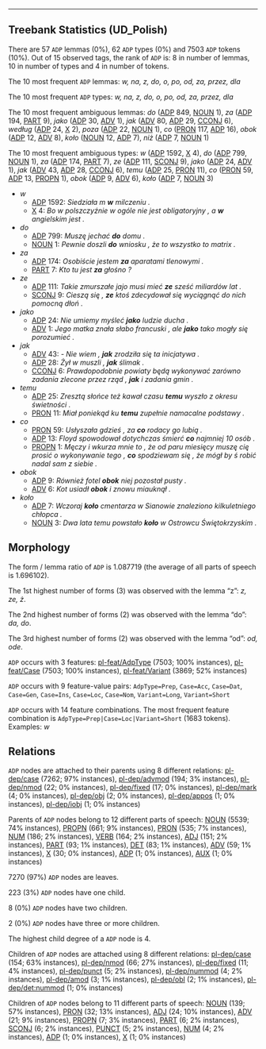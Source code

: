 

--------------------------------------------------------------------------------

## Treebank Statistics (UD_Polish)

There are 57 `ADP` lemmas (0%), 62 `ADP` types (0%) and 7503 `ADP` tokens (10%).
Out of 15 observed tags, the rank of `ADP` is: 8 in number of lemmas, 10 in number of types and 4 in number of tokens.

The 10 most frequent `ADP` lemmas: <em>w, na, z, do, o, po, od, za, przez, dla</em>

The 10 most frequent `ADP` types:  <em>w, na, z, do, o, po, od, za, przez, dla</em>

The 10 most frequent ambiguous lemmas: <em>do</em> ([ADP]() 849, [NOUN]() 1), <em>za</em> ([ADP]() 194, [PART]() 9), <em>jako</em> ([ADP]() 30, [ADV]() 1), <em>jak</em> ([ADV]() 80, [ADP]() 29, [CCONJ]() 6), <em>według</em> ([ADP]() 24, [X]() 2), <em>poza</em> ([ADP]() 22, [NOUN]() 1), <em>co</em> ([PRON]() 117, [ADP]() 16), <em>obok</em> ([ADP]() 12, [ADV]() 8), <em>koło</em> ([NOUN]() 12, [ADP]() 7), <em>niż</em> ([ADP]() 7, [NOUN]() 1)

The 10 most frequent ambiguous types:  <em>w</em> ([ADP]() 1592, [X]() 4), <em>do</em> ([ADP]() 799, [NOUN]() 1), <em>za</em> ([ADP]() 174, [PART]() 7), <em>ze</em> ([ADP]() 111, [SCONJ]() 9), <em>jako</em> ([ADP]() 24, [ADV]() 1), <em>jak</em> ([ADV]() 43, [ADP]() 28, [CCONJ]() 6), <em>temu</em> ([ADP]() 25, [PRON]() 11), <em>co</em> ([PRON]() 59, [ADP]() 13, [PROPN]() 1), <em>obok</em> ([ADP]() 9, [ADV]() 6), <em>koło</em> ([ADP]() 7, [NOUN]() 3)


* <em>w</em>
  * [ADP]() 1592: <em>Siedziała m <b>w</b> milczeniu .</em>
  * [X]() 4: <em>Bo w polszczyźnie w ogóle nie jest obligatoryjny , a <b>w</b> angielskim jest .</em>
* <em>do</em>
  * [ADP]() 799: <em>Muszę jechać <b>do</b> domu .</em>
  * [NOUN]() 1: <em>Pewnie doszli <b>do</b> wniosku , że to wszystko to matrix .</em>
* <em>za</em>
  * [ADP]() 174: <em>Osobiście jestem <b>za</b> aparatami tlenowymi .</em>
  * [PART]() 7: <em>Kto tu jest <b>za</b> głośno ?</em>
* <em>ze</em>
  * [ADP]() 111: <em>Takie zmurszałe jajo musi mieć <b>ze</b> sześć miliardów lat .</em>
  * [SCONJ]() 9: <em>Cieszą się , <b>ze</b> ktoś zdecydował się wyciągnąć do nich pomocną dłoń .</em>
* <em>jako</em>
  * [ADP]() 24: <em>Nie umiemy myśleć <b>jako</b> ludzie ducha .</em>
  * [ADV]() 1: <em>Jego matka znała słabo francuski , ale <b>jako</b> tako mogły się porozumieć .</em>
* <em>jak</em>
  * [ADV]() 43: <em>- Nie wiem , <b>jak</b> zrodziła się ta inicjatywa .</em>
  * [ADP]() 28: <em>Żył w muszli , <b>jak</b> ślimak .</em>
  * [CCONJ]() 6: <em>Prawdopodobnie powiaty będą wykonywać zarówno zadania zlecone przez rząd , <b>jak</b> i zadania gmin .</em>
* <em>temu</em>
  * [ADP]() 25: <em>Zresztą słońce też kawał czasu <b>temu</b> wyszło z okresu świetności .</em>
  * [PRON]() 11: <em>Miał poniekąd ku <b>temu</b> zupełnie namacalne podstawy .</em>
* <em>co</em>
  * [PRON]() 59: <em>Usłyszała gdzieś , za <b>co</b> rodacy go lubią .</em>
  * [ADP]() 13: <em>Floyd spowodował dotychczas śmierć <b>co</b> najmniej 10 osób .</em>
  * [PROPN]() 1: <em>Męczy i wkurza mnie to , że od paru miesięcy muszę cię prosić o wykonywanie tego , <b>co</b> spodziewam się , że mógł by ś robić nadal sam z siebie .</em>
* <em>obok</em>
  * [ADP]() 9: <em>Również fotel <b>obok</b> niej pozostał pusty .</em>
  * [ADV]() 6: <em>Kot usiadł <b>obok</b> i znowu miauknął .</em>
* <em>koło</em>
  * [ADP]() 7: <em>Wczoraj <b>koło</b> cmentarza w Sianowie znaleziono kilkuletniego chłopca .</em>
  * [NOUN]() 3: <em>Dwa lata temu powstało <b>koło</b> w Ostrowcu Świętokrzyskim .</em>

## Morphology

The form / lemma ratio of `ADP` is 1.087719 (the average of all parts of speech is 1.696102).

The 1st highest number of forms (3) was observed with the lemma “z”: <em>z, ze, ż</em>.

The 2nd highest number of forms (2) was observed with the lemma “do”: <em>da, do</em>.

The 3rd highest number of forms (2) was observed with the lemma “od”: <em>od, ode</em>.

`ADP` occurs with 3 features: [pl-feat/AdpType]() (7503; 100% instances), [pl-feat/Case]() (7503; 100% instances), [pl-feat/Variant]() (3869; 52% instances)

`ADP` occurs with 9 feature-value pairs: `AdpType=Prep`, `Case=Acc`, `Case=Dat`, `Case=Gen`, `Case=Ins`, `Case=Loc`, `Case=Nom`, `Variant=Long`, `Variant=Short`

`ADP` occurs with 14 feature combinations.
The most frequent feature combination is `AdpType=Prep|Case=Loc|Variant=Short` (1683 tokens).
Examples: <em>w</em>


## Relations

`ADP` nodes are attached to their parents using 8 different relations: [pl-dep/case]() (7262; 97% instances), [pl-dep/advmod]() (194; 3% instances), [pl-dep/nmod]() (22; 0% instances), [pl-dep/fixed]() (17; 0% instances), [pl-dep/mark]() (4; 0% instances), [pl-dep/obj]() (2; 0% instances), [pl-dep/appos]() (1; 0% instances), [pl-dep/iobj]() (1; 0% instances)

Parents of `ADP` nodes belong to 12 different parts of speech: [NOUN]() (5539; 74% instances), [PROPN]() (661; 9% instances), [PRON]() (535; 7% instances), [NUM]() (186; 2% instances), [VERB]() (164; 2% instances), [ADJ]() (151; 2% instances), [PART]() (93; 1% instances), [DET]() (83; 1% instances), [ADV]() (59; 1% instances), [X]() (30; 0% instances), [ADP]() (1; 0% instances), [AUX]() (1; 0% instances)

7270 (97%) `ADP` nodes are leaves.

223 (3%) `ADP` nodes have one child.

8 (0%) `ADP` nodes have two children.

2 (0%) `ADP` nodes have three or more children.

The highest child degree of a `ADP` node is 4.

Children of `ADP` nodes are attached using 8 different relations: [pl-dep/case]() (154; 63% instances), [pl-dep/nmod]() (66; 27% instances), [pl-dep/fixed]() (11; 4% instances), [pl-dep/punct]() (5; 2% instances), [pl-dep/nummod]() (4; 2% instances), [pl-dep/amod]() (3; 1% instances), [pl-dep/obl]() (2; 1% instances), [pl-dep/det:nummod]() (1; 0% instances)

Children of `ADP` nodes belong to 11 different parts of speech: [NOUN]() (139; 57% instances), [PRON]() (32; 13% instances), [ADJ]() (24; 10% instances), [ADV]() (21; 9% instances), [PROPN]() (7; 3% instances), [PART]() (6; 2% instances), [SCONJ]() (6; 2% instances), [PUNCT]() (5; 2% instances), [NUM]() (4; 2% instances), [ADP]() (1; 0% instances), [X]() (1; 0% instances)

